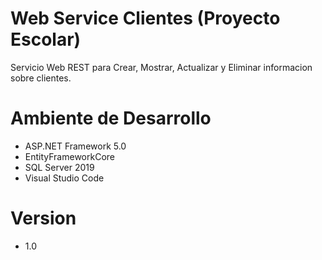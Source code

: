 # Web Service Clientes (Proyecto Escolar)
Servicio Web REST para Crear, Mostrar, Actualizar y Eliminar informacion sobre clientes.  

# Ambiente de Desarrollo
- ASP.NET Framework 5.0
- EntityFrameworkCore
- SQL Server 2019 
- Visual Studio Code  

# Version 
- 1.0
